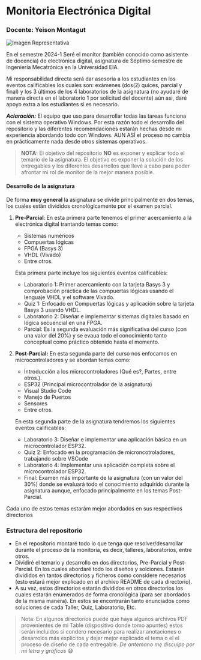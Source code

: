 # Monitoria Electrónica Digital 

### Docente: Yeison Montagut 

![Imagen Representativa](https://sanfrancisco.utn.edu.ar/electronica/img/grupos-investigacion/electronica-4.jpg)


En el semestre 2024-1 Seré el monitor (también conocido como asistente de docencia) de electrónica digital, asignatura de Séptimo semestre de Ingeniería Mecatrónica en la Universidad EIA. 

Mi responsabilidad directa será dar asesoria a los estudiantes en los eventos calificables los cuales son: exámenes (dos(2) quices, parcial y final) y los 3 últimos de los 4 laboratorios de la asignatura (no ayudaré de manera directa en el laboratorio 1 por solicitud del docente) aún asi, daré apoyo extra a los estudiantes si es necesario.  

***Aclaración:*** El equipo que uso para desarrollar todas las tareas funciona con el sistema operativo Windows. Por esta razón todo el desarrollo del repositorio y las diferentes recomendaciones estarán hechas desde mi experiencia abordando todo con Windows. AUN ASÍ el proceso no cambia en prácticamente nada desde otros sistemas operativos.
> **NOTA:** El objetivo del repositorio **NO** es exponer y explicar todo el temario de la asignatura. El objetivo es exponer la solución de los entregables y los diferentes desarrollos que llevé a cabo para poder afrontar mi rol de monitor de la mejor manera posible. 

#### Desarrollo de la asignatura 

De forma **muy general** la asignatura se divide principalmente en dos temas, los cuales están divididos cronológicamente por el examen parcial.

1. **Pre-Parcial**: En esta primera parte tenemos el primer acercamiento a la electrónica digital trantando temas como:
    - Sistemas numéricos 
    - Compuertas lógicas
    - FPGA (Basys 3)
    - VHDL (Vivado)
    - Entre otros. 

    Esta primera parte incluye los siguientes eventos calificables:

    - Laboratorio 1: Primer acercamiento con la tarjeta Basys 3 y comprobación práctica de las compuertas lógicas usando el lenguaje VHDL y el software Vivado. 
    - Quiz 1: Enfocado en Compuertas lógicas y aplicación sobre la tarjeta Basys 3 usando VHDL.
    - Laboratorio 2: Diseñar e implementar sistemas digitales basado en lógica secuencial en una FPGA.
    - Parcial: Es la segunda evaluación más significativa del curso (con una valor del 20%) y se evaua todo el conocimiento tanto conceptual como práctico obtenido hasta el momento. 
2. **Post-Parcial:** En esta segunda parte del curso nos enfocamos en microcontroladores y se abordan temas como: 
    - Introducción a los microcontroladores (Qué es?, Partes, entre otros.).
    - ESP32 (Principal microcontrolador de la asignatura) 
    - Visual Studio Code 
    - Manejo de Puertos
    - Sensores
    - Entre otros.

    En esta segunda parte de la asignatura tendremos los siguientes eventos calificables:
    - Laboratorio 3: Diseñar e implementar una aplicación básica en un microcontrolador ESP32.
    - Quiz 2: Enfocado en la programación de microncotroladores, trabajando sobre VSCode
    - Laboratorio 4: Implementar una aplicación completa sobre el microcontrolador ESP32. 
    - Final: Examen más importante de la asignatura (con un valor del 30%) donde se evaluará todo el conocimiento adquirido durante la asignatura aunque, enfocado principalmente en los temas Post-Parcial.

Cada uno de estos temas estarám mejor abordados en sus respectivos directorios

### Estructura del repositorio

- En el repositorio montaré todo lo que tenga que resolver/desarrollar durante el proceso de la monitoria, es decir, talleres, laboratorios, entre otros. 
- Dividiré el temario y desarrollo en dos directorios, Pre-Parcial y Post-Parcial. En los cuales abordaré todo los diseños y solciones. Estarán divididos en tantos directorios y ficheros como considere necesarios (esto estará mejor explicado en el archivo README de cada directorio).
- A su vez, estos directorios estarán divididos en otros directorios los cuales estarán enumerados de forma cronológica (para ser abordados de la misma manera). En estos se encontrarán tanto enunciados como soluciones de cada Taller, Quiz, Laboratorio, Etc. 


> Nota: En algunos directorios puede que haya algunos archivos PDF provenientes de mi Table (dispositivo donde tomo apuntes) estos serán incluidos si condero necesario para realizar anotaciones o desarrolos más explicitos y dejar mejor explicado el tema o el el proceso de diseño de cada entregable. *De antemano me disculpo por mi letra y gráficos* :sweat_smile:



